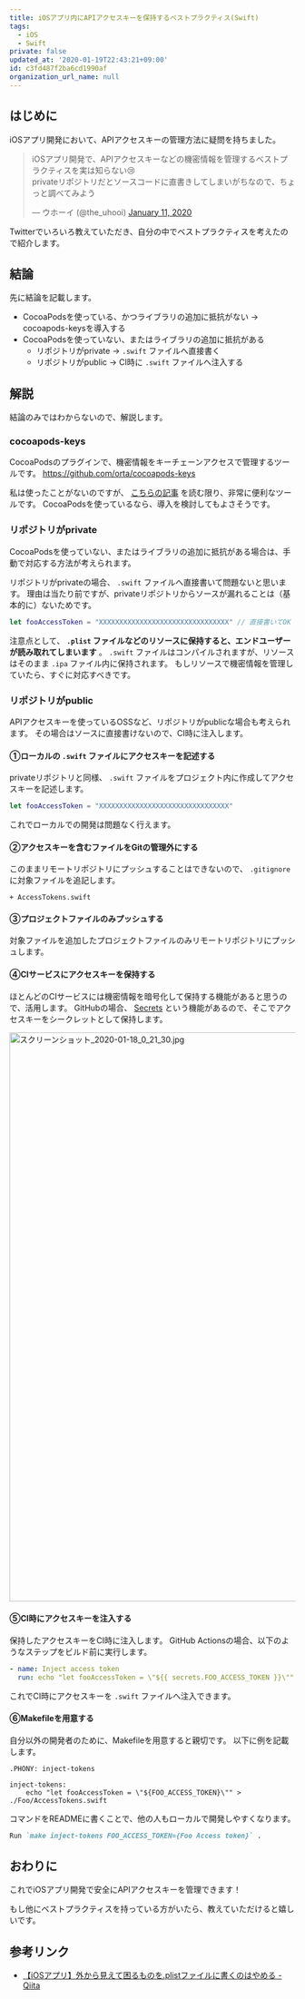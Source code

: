 ```yaml
---
title: iOSアプリ内にAPIアクセスキーを保持するベストプラクティス(Swift)
tags:
  - iOS
  - Swift
private: false
updated_at: '2020-01-19T22:43:21+09:00'
id: c3fd487f2ba6cd1990af
organization_url_name: null
---
```

## はじめに

iOSアプリ開発において、APIアクセスキーの管理方法に疑問を持ちました。

<blockquote class="twitter-tweet"><p lang="ja" dir="ltr">iOSアプリ開発で、APIアクセスキーなどの機密情報を管理するベストプラクティスを実は知らない😢<br>privateリポジトリだとソースコードに直書きしてしまいがちなので、ちょっと調べてみよう</p>&mdash; ウホーイ (@the_uhooi) <a href="https://twitter.com/the_uhooi/status/1215894536611745792?ref_src=twsrc%5Etfw">January 11, 2020</a></blockquote> <script async src="https://platform.twitter.com/widgets.js" charset="utf-8"></script>

Twitterでいろいろ教えていただき、自分の中でベストプラクティスを考えたので紹介します。

## 結論

先に結論を記載します。

- CocoaPodsを使っている、かつライブラリの追加に抵抗がない → cocoapods-keysを導入する
- CocoaPodsを使っていない、またはライブラリの追加に抵抗がある
  - リポジトリがprivate → `.swift` ファイルへ直接書く
  - リポジトリがpublic → CI時に `.swift` ファイルへ注入する

## 解説

結論のみではわからないので、解説します。

### cocoapods-keys

CocoaPodsのプラグインで、機密情報をキーチェーンアクセスで管理するツールです。
https://github.com/orta/cocoapods-keys

私は使ったことがないのですが、 [こちらの記事](https://qiita.com/susieyy/items/4632e30068a826b936f6) を読む限り、非常に便利なツールです。
CocoaPodsを使っているなら、導入を検討してもよさそうです。

### リポジトリがprivate

CocoaPodsを使っていない、またはライブラリの追加に抵抗がある場合は、手動で対応する方法が考えられます。

リポジトリがprivateの場合、 `.swift` ファイルへ直接書いて問題ないと思います。
理由は当たり前ですが、privateリポジトリからソースが漏れることは（基本的に）ないためです。

```swift:AccessTokens.swift
let fooAccessToken = "XXXXXXXXXXXXXXXXXXXXXXXXXXXXXXXX" // 直接書いてOK
```

注意点として、 __`.plist` ファイルなどのリソースに保持すると、エンドユーザーが読み取れてしまいます__ 。
`.swift` ファイルはコンパイルされますが、リソースはそのまま `.ipa` ファイル内に保持されます。
もしリソースで機密情報を管理していたら、すぐに対応すべきです。

### リポジトリがpublic

APIアクセスキーを使っているOSSなど、リポジトリがpublicな場合も考えられます。
その場合はソースに直接書けないので、CI時に注入します。

#### ①ローカルの `.swift` ファイルにアクセスキーを記述する

privateリポジトリと同様、 `.swift` ファイルをプロジェクト内に作成してアクセスキーを記述します。

```swift:AccessTokens.swift
let fooAccessToken = "XXXXXXXXXXXXXXXXXXXXXXXXXXXXXXXX"
```

これでローカルでの開発は問題なく行えます。

#### ②アクセスキーを含むファイルをGitの管理外にする

このままリモートリポジトリにプッシュすることはできないので、 `.gitignore` に対象ファイルを追記します。

```diff:.gitignore
+ AccessTokens.swift
```

#### ③プロジェクトファイルのみプッシュする

対象ファイルを追加したプロジェクトファイルのみリモートリポジトリにプッシュします。

#### ④CIサービスにアクセスキーを保持する

ほとんどのCIサービスには機密情報を暗号化して保持する機能があると思うので、活用します。
GitHubの場合、 [Secrets](https://help.github.com/ja/actions/automating-your-workflow-with-github-actions/creating-and-using-encrypted-secrets) という機能があるので、そこでアクセスキーをシークレットとして保持します。

<img width="1003" alt="スクリーンショット_2020-01-18_0_21_30.jpg" src="https://qiita-image-store.s3.ap-northeast-1.amazonaws.com/0/138245/d52fc999-dbad-29b3-2bf6-74ffc1602e68.jpeg">

#### ⑤CI時にアクセスキーを注入する

保持したアクセスキーをCI時に注入します。
GitHub Actionsの場合、以下のようなステップをビルド前に実行します。

```yml:main.yml
- name: Inject access token
  run: echo "let fooAccessToken = \"${{ secrets.FOO_ACCESS_TOKEN }}\"" > ./Foo/AccessTokens.swift
```

これでCI時にアクセスキーを `.swift` ファイルへ注入できます。

#### ⑥Makefileを用意する

自分以外の開発者のために、Makefileを用意すると親切です。
以下に例を記載します。

```make:Makefile
.PHONY: inject-tokens

inject-tokens:
	echo "let fooAccessToken = \"${FOO_ACCESS_TOKEN}\"" > ./Foo/AccessTokens.swift
```

コマンドをREADMEに書くことで、他の人もローカルで開発しやすくなります。

```md:README.md
Run `make inject-tokens FOO_ACCESS_TOKEN={Foo Access token}` .
```

## おわりに

これでiOSアプリ開発で安全にAPIアクセスキーを管理できます！

もし他にベストプラクティスを持っている方がいたら、教えていただけると嬉しいです。

## 参考リンク

- [【iOSアプリ】外から見えて困るものを.plistファイルに書くのはやめる - Qiita](https://qiita.com/meSummer/items/8635d5b0c82b6af60b29)
